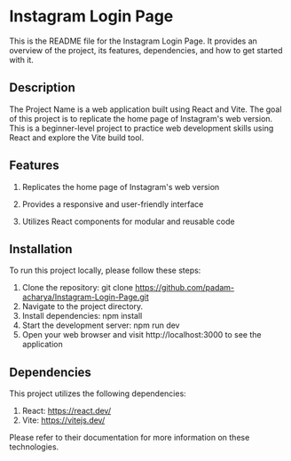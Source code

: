 # Instagram Login Page

This is the README file for the Instagram Login Page. It provides an overview of the project, its features, dependencies, and how to get started with it.

## Description

The Project Name is a web application built using React and Vite. The goal of this project is to replicate the home page of Instagram's web version. This is a beginner-level project to practice web development skills using React and explore the Vite build tool.

## Features

1. Replicates the home page of Instagram's web version

2. Provides a responsive and user-friendly interface

3. Utilizes React components for modular and reusable code


## Installation

To run this project locally, please follow these steps:

1. Clone the repository: git clone https://github.com/padam-acharya/Instagram-Login-Page.git
2. Navigate to the project directory.
3. Install dependencies: npm install
4. Start the development server: npm run dev
5. Open your web browser and visit http://localhost:3000 to see the application


## Dependencies

This project utilizes the following dependencies:

1. React: https://react.dev/
2. Vite: https://vitejs.dev/

Please refer to their documentation for more information on these technologies.

